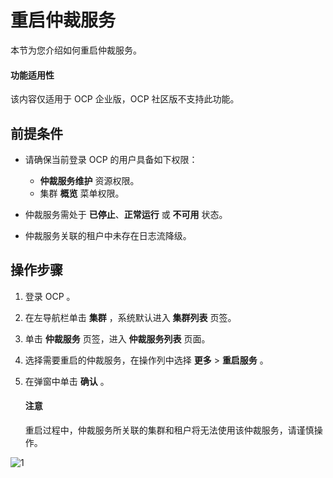 # 重启仲裁服务

本节为您介绍如何重启仲裁服务。

<main id="notice" type='notice'>
<h4>功能适用性</h4>
<p>该内容仅适用于 OCP 企业版，OCP 社区版不支持此功能。</p>
</main>

## 前提条件

* 请确保当前登录 OCP 的用户具备如下权限：

  * **仲裁服务维护** 资源权限。
  * 集群 **概览** 菜单权限。

* 仲裁服务需处于 **已停止**、**正常运行** 或 **不可用** 状态。
* 仲裁服务关联的租户中未存在日志流降级。

## 操作步骤

1. 登录 OCP 。

2. 在左导航栏单击 **集群** ，系统默认进入 **集群列表** 页签。

3. 单击 **仲裁服务** 页签，进入 **仲裁服务列表** 页面。

4. 选择需要重启的仲裁服务，在操作列中选择 **更多** > **重启服务** 。

5. 在弹窗中单击 **确认** 。

    <main id="notice" type='notice'>
    <h4>注意</h4>
    <p>重启过程中，仲裁服务所关联的集群和租户将无法使用该仲裁服务，请谨慎操作。</p>
    </main>

![1](https://obbusiness-private.oss-cn-shanghai.aliyuncs.com/doc/img/ocp/422/%E9%87%8D%E5%90%AF%E4%BB%B2%E8%A3%81%E6%9C%8D%E5%8A%A1.png)
